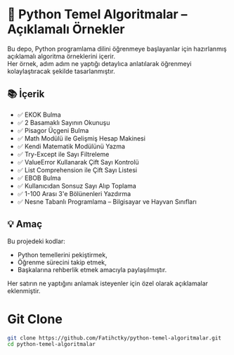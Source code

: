# 🧠 Python Temel Algoritmalar – Açıklamalı Örnekler

Bu depo, Python programlama dilini öğrenmeye başlayanlar için hazırlanmış açıklamalı algoritma örneklerini içerir.  
Her örnek, adım adım ne yaptığı detaylıca anlatılarak öğrenmeyi kolaylaştıracak şekilde tasarlanmıştır.

## 📚 İçerik

- ✅ EKOK Bulma
- ✅ 2 Basamaklı Sayının Okunuşu
- ✅ Pisagor Üçgeni Bulma
- ✅ Math Modülü ile Gelişmiş Hesap Makinesi
- ✅ Kendi Matematik Modülünü Yazma
- ✅ Try-Except ile Sayı Filtreleme
- ✅ ValueError Kullanarak Çift Sayı Kontrolü
- ✅ List Comprehension ile Çift Sayı Listesi
- ✅ EBOB Bulma
- ✅ Kullanıcıdan Sonsuz Sayı Alıp Toplama
- ✅ 1-100 Arası 3'e Bölünenleri Yazdırma
- ✅ Nesne Tabanlı Programlama – Bilgisayar ve Hayvan Sınıfları

## 💡 Amaç

Bu projedeki kodlar:
- Python temellerini pekiştirmek,
- Öğrenme sürecini takip etmek,
- Başkalarına rehberlik etmek amacıyla paylaşılmıştır.

Her satırın ne yaptığını anlamak isteyenler için özel olarak açıklamalar eklenmiştir.

# Git Clone

```bash
git clone https://github.com/Fatihctky/python-temel-algoritmalar.git
cd python-temel-algoritmalar

